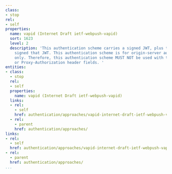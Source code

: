 ```yaml
---
class:
- stop
rel:
- self
properties:
  name: vapid (Internet Draft ietf-webpush-vapid)
  sort: 1623
  level: 2
  description: 'This authentication scheme carries a signed JWT, plus the key that
    signed that JWT. This authentication scheme is for origin-server authentication
    only. Therefore, this authentication scheme MUST NOT be used with the Proxy-Authenticate
    or Proxy-Authorization header fields. '
entities:
- class:
  - stop
  rel:
  - self
  properties:
    name: vapid (Internet Draft ietf-webpush-vapid)
  links:
  - rel:
    - self
    href: authentication/approaches/vapid-internet-draft-ietf-webpush-vapid.md
  - rel:
    - parent
    href: authentication/approaches/
links:
- rel:
  - self
  href: authentication/approaches/vapid-internet-draft-ietf-webpush-vapid.md
- rel:
  - parent
  href: authentication/approaches/
...
```

